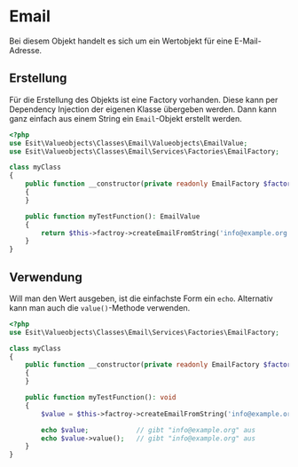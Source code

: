 # Email

Bei diesem Objekt handelt es sich um ein Wertobjekt für eine E-Mail-Adresse.


## Erstellung

Für die Erstellung des Objekts ist eine Factory vorhanden. Diese kann per Dependency Injection der eigenen
Klasse übergeben werden. Dann kann ganz einfach aus einem String ein `Email`-Objekt erstellt werden.


```php
<?php
use Esit\Valueobjects\Classes\Email\Valueobjects\EmailValue;
use Esit\Valueobjects\Classes\Email\Services\Factories\EmailFactory;

class myClass
{
    public function __constructor(private readonly EmailFactory $factory)
    {
    }

    public function myTestFunction(): EmailValue
    {
        return $this->factroy->createEmailFromString('info@example.org');
    }
}
```


## Verwendung

Will man den Wert ausgeben, ist die einfachste Form ein `echo`. Alternativ kann man auch die `value()`-Methode
verwenden.

```php
<?php
use Esit\Valueobjects\Classes\Email\Services\Factories\EmailFactory;

class myClass
{
    public function __constructor(private readonly EmailFactory $factory)
    {
    }

    public function myTestFunction(): void
    {
        $value = $this->factroy->createEmailFromString('info@example.org');

        echo $value;            // gibt "info@example.org" aus
        echo $value->value();   // gibt "info@example.org" aus
    }
}
```
